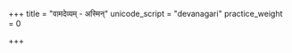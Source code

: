 +++
title = "वामदेव्यम् - अस्मिन्"
unicode_script = "devanagari"
practice_weight = 0

+++
<div class="js_include" url="/vedAH_sAma/paravastu-saama/devaH/indraH/vAmadevyam-asmin/"  newLevelForH1="1" includeTitle="false"> </div>